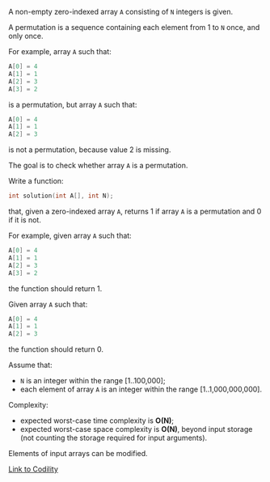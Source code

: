A non-empty zero-indexed array `A` consisting of `N` integers is given.

A permutation is a sequence containing each element from 1 to `N` once, and only once.

For example, array `A` such that:
```c
A[0] = 4
A[1] = 1
A[2] = 3
A[3] = 2
```
is a permutation, but array `A` such that:
```c
A[0] = 4
A[1] = 1
A[2] = 3
```
is not a permutation, because value 2 is missing.

The goal is to check whether array `A` is a permutation.

Write a function:
```c
int solution(int A[], int N);
```
that, given a zero-indexed array `A`, returns 1 if array `A` is a permutation and 0 if it is not.

For example, given array `A` such that:
```c
A[0] = 4
A[1] = 1
A[2] = 3
A[3] = 2
```
the function should return 1.

Given array `A` such that:
```c
A[0] = 4
A[1] = 1
A[2] = 3
```
the function should return 0.

Assume that:
 - `N` is an integer within the range [1..100,000];
 - each element of array `A` is an integer within the range [1..1,000,000,000].

Complexity:
 - expected worst-case time complexity is **O(N)**;
 - expected worst-case space complexity is **O(N)**, beyond input storage (not counting the storage required for input arguments).

Elements of input arrays can be modified.

[Link to Codility](https://codility.com/programmers/lessons/4-counting_elements/perm_check/)
